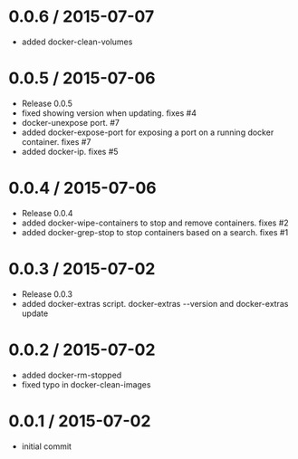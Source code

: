 
0.0.6 / 2015-07-07
==================

  * added docker-clean-volumes

0.0.5 / 2015-07-06
==================

  * Release 0.0.5
  * fixed showing version when updating. fixes #4
  * docker-unexpose port.  #7
  * added docker-expose-port for exposing a port on a running docker container. fixes #7
  * added docker-ip. fixes #5

0.0.4 / 2015-07-06
==================

  * Release 0.0.4
  * added docker-wipe-containers to stop and remove containers. fixes #2
  * added docker-grep-stop to stop containers based on a search.  fixes #1

0.0.3 / 2015-07-02
==================

  * Release 0.0.3
  * added docker-extras script.  docker-extras --version and docker-extras update

0.0.2 / 2015-07-02
==================

  * added docker-rm-stopped
  * fixed typo in docker-clean-images

0.0.1 / 2015-07-02
==================

  * initial commit
